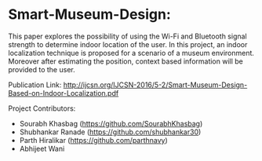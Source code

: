 # Smart-Museum-Design:

This paper explores the possibility of using the Wi-Fi and Bluetooth signal strength to determine indoor location of the user. In this project, an indoor localization technique is proposed for a scenario of a museum environment. Moreover after estimating the position, context based information will be provided to the user. 

Publication Link: http://ijcsn.org/IJCSN-2016/5-2/Smart-Museum-Design-Based-on-Indoor-Localization.pdf

Project Contributors: 
- Sourabh Khasbag (https://github.com/SourabhKhasbag)
- Shubhankar Ranade (https://github.com/shubhankar30)
- Parth Hiralikar (https://github.com/parthnavy)
- Abhijeet Wani 
